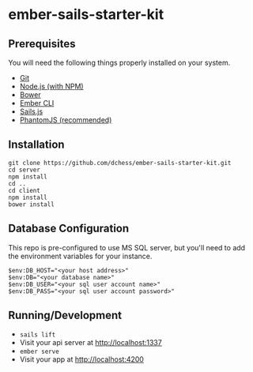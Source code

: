 ember-sails-starter-kit
======



Prerequisites
-------------

You will need the following things properly installed on your system.
* [Git](http://git-scm.org)
* [Node.js (with NPM)](http://nodejs.org/)
* [Bower](http://bower.io/)
* [Ember CLI](http://ember-cli.com/)
* [Sails.js](http://sailsjs.org/)
* [PhantomJS (recommended)](http://phantomjs.org/)

Installation
------------
```
git clone https://github.com/dchess/ember-sails-starter-kit.git
cd server
npm install
cd ..
cd client
npm install
bower install
```

Database Configuration
--------------------
This repo is pre-configured to use MS SQL server, but you'll need to add the environment variables for your instance.
```
$env:DB_HOST="<your host address>"
$env:DB="<your database name>"
$env:DB_USER="<your sql user account name>"
$env:DB_PASS="<your sql user account password>"
```

Running/Development
--------------------
* ```sails lift```
* Visit your api server at [http://localhost:1337](http://localhost:1337)
* ```ember serve```
* Visit your app at [http://localhost:4200](http://localhost:4200)
